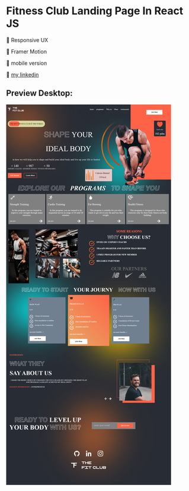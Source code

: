 # Fitness Club Landing Page In React JS
:pushpin: Responsive UX

:pushpin: Framer Motion

:pushpin: mobile version

:pushpin: [my linkedin](www.linkedin.com/in/abdulbasit-abdulgani)
## Preview Desktop:

![react-fit-club (1)](/src/assets/screencapture.jpg)
